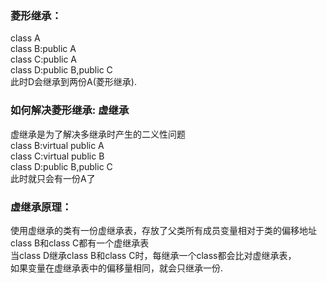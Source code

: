 ### 菱形继承：
class A\
class B:public A\
class C:public A\
class D:public B,public C\
此时D会继承到两份A(菱形继承).

### 如何解决菱形继承: 虚继承
虚继承是为了解决多继承时产生的二义性问题\
class B:virtual public A\
class C:virtual public B\
class D:public B,public C\
此时就只会有一份A了

### 虚继承原理：
使用虚继承的类有一份虚继承表，存放了父类所有成员变量相对于类的偏移地址\
class B和class C都有一个虚继承表\
当class D继承class B和class C时，每继承一个class都会比对虚继承表，\
如果变量在虚继承表中的偏移量相同，就会只继承一份.
